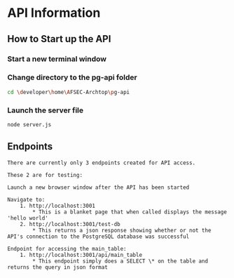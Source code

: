 # API Information

## How to Start up the API

### Start a new terminal window

### Change directory to the pg-api folder
```bash
cd \developer\home\AFSEC-Archtop\pg-api
```

### Launch the server file
```bash
node server.js
```

## Endpoints
	There are currently only 3 endpoints created for API access.
	
	These 2 are for testing:
 
	Launch a new browser window after the API has been started
 
	Navigate to: 
		1. http://localhost:3001
			* This is a blanket page that when called displays the message 'hello world'
		2. http://localhost:3001/test-db
			* This returns a json response showing whether or not the API's connection to the PostgreSQL database was successful
			
	Endpoint for accessing the main_table:
		1. http://localhost:3001/api/main_table
			* This endpoint simply does a SELECT \* on the table and returns the query in json format
